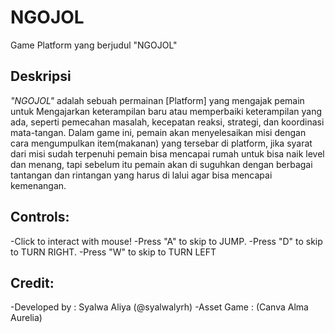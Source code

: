 # NGOJOL
Game Platform yang berjudul "NGOJOL"

## Deskripsi
_"NGOJOL"_ adalah sebuah permainan [Platform] yang mengajak pemain untuk Mengajarkan keterampilan baru atau memperbaiki keterampilan yang ada, seperti pemecahan masalah, kecepatan reaksi, strategi, dan koordinasi mata-tangan. Dalam game ini, pemain akan menyelesaikan misi dengan cara mengumpulkan item(makanan) yang tersebar di platform, jika syarat dari misi sudah terpenuhi pemain bisa mencapai rumah untuk bisa naik level dan menang, tapi sebelum itu pemain akan di suguhkan dengan berbagai tantangan dan rintangan yang harus di lalui agar bisa mencapai kemenangan.

## Controls:
-Click to interact with mouse!
-Press "A" to skip to JUMP.
-Press "D" to skip to TURN RIGHT.
-Press "W" to skip to TURN LEFT

## Credit:
-Developed by : Syalwa Aliya (@syalwalyrh)
-Asset Game : (Canva Alma Aurelia)
